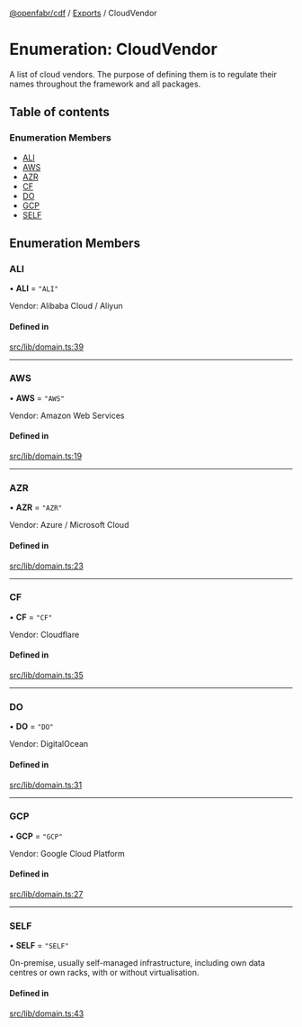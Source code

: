 [@openfabr/cdf](../README.md) / [Exports](../modules.md) / CloudVendor

# Enumeration: CloudVendor

A list of cloud vendors.
The purpose of defining them is to regulate their names throughout the framework and all packages.

## Table of contents

### Enumeration Members

- [ALI](CloudVendor.md#ali)
- [AWS](CloudVendor.md#aws)
- [AZR](CloudVendor.md#azr)
- [CF](CloudVendor.md#cf)
- [DO](CloudVendor.md#do)
- [GCP](CloudVendor.md#gcp)
- [SELF](CloudVendor.md#self)

## Enumeration Members

### ALI

• **ALI** = ``"ALI"``

Vendor: Alibaba Cloud / Aliyun

#### Defined in

[src/lib/domain.ts:39](https://github.com/openfabr/cdf/blob/18ec52e/core/typescript/src/lib/domain.ts#L39)

___

### AWS

• **AWS** = ``"AWS"``

Vendor: Amazon Web Services

#### Defined in

[src/lib/domain.ts:19](https://github.com/openfabr/cdf/blob/18ec52e/core/typescript/src/lib/domain.ts#L19)

___

### AZR

• **AZR** = ``"AZR"``

Vendor: Azure / Microsoft Cloud

#### Defined in

[src/lib/domain.ts:23](https://github.com/openfabr/cdf/blob/18ec52e/core/typescript/src/lib/domain.ts#L23)

___

### CF

• **CF** = ``"CF"``

Vendor: Cloudflare

#### Defined in

[src/lib/domain.ts:35](https://github.com/openfabr/cdf/blob/18ec52e/core/typescript/src/lib/domain.ts#L35)

___

### DO

• **DO** = ``"DO"``

Vendor: DigitalOcean

#### Defined in

[src/lib/domain.ts:31](https://github.com/openfabr/cdf/blob/18ec52e/core/typescript/src/lib/domain.ts#L31)

___

### GCP

• **GCP** = ``"GCP"``

Vendor: Google Cloud Platform

#### Defined in

[src/lib/domain.ts:27](https://github.com/openfabr/cdf/blob/18ec52e/core/typescript/src/lib/domain.ts#L27)

___

### SELF

• **SELF** = ``"SELF"``

On-premise, usually self-managed infrastructure, including own data centres or own racks, with or without virtualisation.

#### Defined in

[src/lib/domain.ts:43](https://github.com/openfabr/cdf/blob/18ec52e/core/typescript/src/lib/domain.ts#L43)
